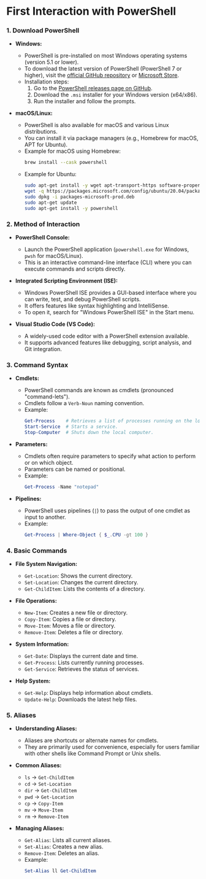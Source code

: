 # **First Interaction with PowerShell**

### **1. Download PowerShell**

- **Windows:**
  - PowerShell is pre-installed on most Windows operating systems (version 5.1 or lower).
  - To download the latest version of PowerShell (PowerShell 7 or higher), visit the [official GitHub repository]([https://github.com/PowerShell/PowerShell](https://learn.microsoft.com/en-us/powershell/scripting/install/installing-powershell-on-windows?view=powershell-7.4)) or [Microsoft Store](https://www.microsoft.com/store).
  - Installation steps:
    1. Go to the [PowerShell releases page on GitHub](https://github.com/PowerShell/PowerShell/releases).
    2. Download the `.msi` installer for your Windows version (x64/x86).
    3. Run the installer and follow the prompts.

- **macOS/Linux:**
  - PowerShell is also available for macOS and various Linux distributions.
  - You can install it via package managers (e.g., Homebrew for macOS, APT for Ubuntu).
  - Example for macOS using Homebrew:
    ```bash
    brew install --cask powershell
    ```
  - Example for Ubuntu:
    ```bash
    sudo apt-get install -y wget apt-transport-https software-properties-common
    wget -q https://packages.microsoft.com/config/ubuntu/20.04/packages-microsoft-prod.deb
    sudo dpkg -i packages-microsoft-prod.deb
    sudo apt-get update
    sudo apt-get install -y powershell
    ```

### **2. Method of Interaction**

- **PowerShell Console:**
  - Launch the PowerShell application (`powershell.exe` for Windows, `pwsh` for macOS/Linux).
  - This is an interactive command-line interface (CLI) where you can execute commands and scripts directly.

- **Integrated Scripting Environment (ISE):**
  - Windows PowerShell ISE provides a GUI-based interface where you can write, test, and debug PowerShell scripts.
  - It offers features like syntax highlighting and IntelliSense.
  - To open it, search for "Windows PowerShell ISE" in the Start menu.

- **Visual Studio Code (VS Code):**
  - A widely-used code editor with a PowerShell extension available.
  - It supports advanced features like debugging, script analysis, and Git integration.

### **3. Command Syntax**

- **Cmdlets:**
  - PowerShell commands are known as cmdlets (pronounced "command-lets").
  - Cmdlets follow a `Verb-Noun` naming convention.
  - Example:
    ```powershell
    Get-Process    # Retrieves a list of processes running on the local machine.
    Start-Service  # Starts a service.
    Stop-Computer  # Shuts down the local computer.
    ```

- **Parameters:**
  - Cmdlets often require parameters to specify what action to perform or on which object.
  - Parameters can be named or positional.
  - Example:
    ```powershell
    Get-Process -Name "notepad"
    ```

- **Pipelines:**
  - PowerShell uses pipelines (`|`) to pass the output of one cmdlet as input to another.
  - Example:
    ```powershell
    Get-Process | Where-Object { $_.CPU -gt 100 }
    ```

### **4. Basic Commands**

- **File System Navigation:**
  - `Get-Location`: Shows the current directory.
  - `Set-Location`: Changes the current directory.
  - `Get-ChildItem`: Lists the contents of a directory.

- **File Operations:**
  - `New-Item`: Creates a new file or directory.
  - `Copy-Item`: Copies a file or directory.
  - `Move-Item`: Moves a file or directory.
  - `Remove-Item`: Deletes a file or directory.

- **System Information:**
  - `Get-Date`: Displays the current date and time.
  - `Get-Process`: Lists currently running processes.
  - `Get-Service`: Retrieves the status of services.

- **Help System:**
  - `Get-Help`: Displays help information about cmdlets.
  - `Update-Help`: Downloads the latest help files.

### **5. Aliases**

- **Understanding Aliases:**
  - Aliases are shortcuts or alternate names for cmdlets.
  - They are primarily used for convenience, especially for users familiar with other shells like Command Prompt or Unix shells.

- **Common Aliases:**
  - `ls` → `Get-ChildItem`
  - `cd` → `Set-Location`
  - `dir` → `Get-ChildItem`
  - `pwd` → `Get-Location`
  - `cp` → `Copy-Item`
  - `mv` → `Move-Item`
  - `rm` → `Remove-Item`

- **Managing Aliases:**
  - `Get-Alias`: Lists all current aliases.
  - `Set-Alias`: Creates a new alias.
  - `Remove-Item`: Deletes an alias.
  - Example:
    ```powershell
    Set-Alias ll Get-ChildItem
    ```
